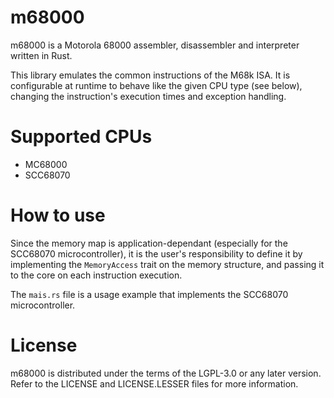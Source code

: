 # m68000

m68000 is a Motorola 68000 assembler, disassembler and interpreter written in Rust.

This library emulates the common instructions of the M68k ISA. It is configurable at runtime to behave like the given CPU type (see below), changing the instruction's execution times and exception handling.

# Supported CPUs

* MC68000
* SCC68070

# How to use

Since the memory map is application-dependant (especially for the SCC68070 microcontroller), it is the user's responsibility to define it by implementing the `MemoryAccess` trait on the memory structure, and passing it to the core on each instruction execution.

The `mais.rs` file is a usage example that implements the SCC68070 microcontroller.

# License

m68000 is distributed under the terms of the LGPL-3.0 or any later version. Refer to the LICENSE and LICENSE.LESSER files for more information.
